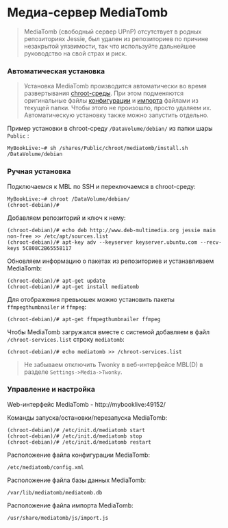 # Медиа-сервер MediaTomb

> MediaTomb (свободный сервер UPnP) отсутствует в родных репозиториях Jessie, был удален из репозиториев по причине незакрытой уязвимости, так что используйте дальнейшее руководство на свой страх и риск.

### Автоматическая установка

> Установка MediaTomb производится автоматически во время развертывания [chroot-среды](../). При этом подменяются оригинальные файлы [конфигурации](config.xml) и [импорта](import_simple.js) файлами из текущей папки. Чтобы этого не произошло, просто удаляем их. Автоматическую установку также можно запустить отдельно.

Пример установки в chroot-среду `/DataVolume/debian/` из папки шары `Public` :

    MyBookLive:~# sh /shares/Public/chroot/mediatomb/install.sh /DataVolume/debian

### Ручная установка

Подключаемся к MBL по SSH и переключаемся в chroot-среду:

    MyBookLive:~# chroot /DataVolume/debian/
    (chroot-debian)/#

Добавляем репозиторий и ключ к нему:
    
    (chroot-debian)/# echo deb http://www.deb-multimedia.org jessie main non-free >> /etc/apt/sources.list
    (chroot-debian)/# apt-key adv --keyserver keyserver.ubuntu.com --recv-keys 5C808C2B65558117

 Обновляем информацию о пакетах из репозиториев и устанавливаем MediaTomb:
    
    (chroot-debian)/# apt-get update
    (chroot-debian)/# apt-get install mediatomb

Для отображения превьюшек можно установить пакеты `ffmpegthumbnailer` и `ffmpeg`:
    
    (chroot-debian)/# apt-get ffmpegthumbnailer ffmpeg

Чтобы MediaTomb загружался вместе с системой добавляем в файл `/chroot-services.list` строку `mediatomb`:

    (chroot-debian)/# echo mediatomb >> /chroot-services.list
    
> Не забываем отключить Twonky в веб-интерфейсе MBL(D) в разделе `Settings->Media->Twonky`.
    
### Управление и настройка

Web-интерфейс MediaTomb - http://mybooklive:49152/

Команды запуска/остановки/перезапуска MediaTomb:

    (chroot-debian)/# /etc/init.d/mediatomb start
    (chroot-debian)/# /etc/init.d/mediatomb stop
    (chroot-debian)/# /etc/init.d/mediatomb restart


Расположение файла конфигурации MediaTomb:
    
    /etc/mediatomb/config.xml

Расположение файла базы данных MediaTomb:
    
    /var/lib/mediatomb/mediatomb.db

Расположение файла импорта MediaTomb:
    
    /usr/share/mediatomb/js/import.js
